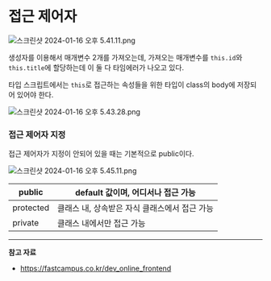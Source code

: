 # 접근 제어자

![스크린샷 2024-01-16 오후 5.41.11.png](https://github.com/Heo-y-y/development-blog/assets/112863029/66fdf06d-ebb5-42e7-b790-f81cc42313be)

생성자를 이용해서 매개변수 2개를 가져오는데, 가져오는 매개변수를 `this.id`와 `this.title`에 할당하는데 이 둘 다 타임에러가 나오고 있다.

타입 스크립트에서는 `this`로 접근하는 속성들을 위한 타입이 class의 body에 저장되어 있어야 한다.

![스크린샷 2024-01-16 오후 5.43.28.png](https://github.com/Heo-y-y/development-blog/assets/112863029/25e58575-a95e-4705-9595-5f188af8f326)

### 접근 제어자 지정

접근 제어자가 지정이 안되어 있을 때는 기본적으로 public이다.

![스크린샷 2024-01-16 오후 5.45.11.png](https://github.com/Heo-y-y/development-blog/assets/112863029/854f0a6f-6cc7-45db-bcee-9259af3d7a77)

| public | default 값이며, 어디서나 접근 가능 |
| --- | --- |
| protected | 클래스 내, 상속받은 자식 클래스에서 접근 가능 |
| private | 클래스 내에서만 접근 가능 |

---

**참고 자료**

- <https://fastcampus.co.kr/dev_online_frontend>
